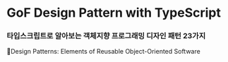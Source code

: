 # GoF Design Pattern with TypeScript

### 타입스크립트로 알아보는 객체지향 프로그래밍 디자인 패턴 23가지

📘Design Patterns: Elements of Reusable Object-Oriented Software

<!-- 김형준님의 TypeScript로 보는 GoF의 디자인 패턴 강의를 통해 공부한 내용입니다.-->
